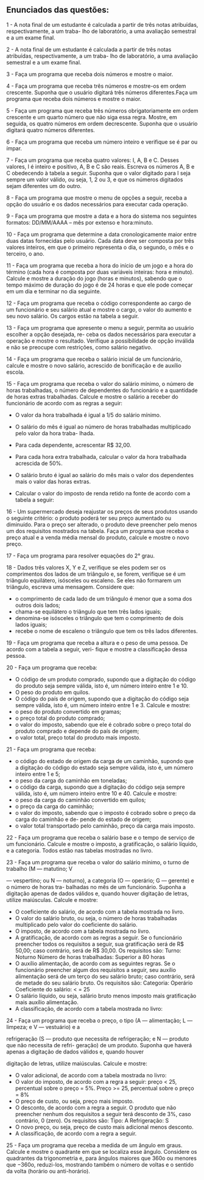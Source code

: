 ## Enunciados das questões:
1 - A nota final de um estudante é calculada a partir de três notas atribuídas, respectivamente, a um traba-
lho de laboratório, a uma avaliação semestral e a um exame final.

2 - A nota final de um estudante é calculada a partir de três notas atribuídas, respectivamente, a um traba-
lho de laboratório, a uma avaliação semestral e a um exame final.

3 - Faça um programa que receba dois números e mostre o maior.

4 - Faça um programa que receba três números e mostre-os em ordem crescente. Suponha que o usuário
digitará três números diferentes.Faça um programa que receba dois números e mostre o maior.

5 - Faça um programa que receba três números obrigatoriamente em ordem crescente e um quarto número que não siga essa regra.
Mostre, em seguida, os quatro números em ordem decrescente. Suponha que o usuário digitará quatro números diferentes.

6 - Faça um programa que receba um número inteiro e verifique se é par ou ímpar.

7 - Faça um programa que receba quatro valores: I, A, B e C. Desses valores, I é inteiro e positivo, A, B e
C são reais. Escreva os números A, B e C obedecendo à tabela a seguir.
Suponha que o valor digitado para I seja sempre um valor válido, ou seja, 1, 2 ou 3, e que os números
digitados sejam diferentes um do outro.

8 - Faça um programa que mostre o menu de opções a seguir, receba a opção do usuário e os dados necessários para executar cada operação.

9 - Faça um programa que mostre a data e a hora do sistema nos seguintes formatos: DD/MM/AAAA – mês por extenso e hora:minuto.

10 - Faça um programa que determine a data cronologicamente maior entre duas datas fornecidas pelo
usuário. Cada data deve ser composta por três valores inteiros, em que o primeiro representa o dia, o
segundo, o mês e o terceiro, o ano.

11 - Faça um programa que receba a hora do início de um jogo e a hora do término (cada hora é composta
por duas variáveis inteiras: hora e minuto). Calcule e mostre a duração do jogo (horas e minutos),
sabendo que o tempo máximo de duração do jogo é de 24 horas e que ele pode começar em um dia e
terminar no dia seguinte.

12 - Faça um programa que receba o código correspondente ao cargo de um funcionário e seu salário atual
e mostre o cargo, o valor do aumento e seu novo salário. Os cargos estão na tabela a seguir.

13 - Faça um programa que apresente o menu a seguir, permita ao usuário escolher a opção desejada, re-
ceba os dados necessários para executar a operação e mostre o resultado. Verifique a possibilidade de
opção inválida e não se preocupe com restrições, como salário negativo.

14 - Faça um programa que receba o salário inicial de um funcionário, calcule e mostre o novo salário,
acrescido de bonificação e de auxílio escola.

15 - Faça um programa que receba o valor do salário mínimo, o número de horas trabalhadas, o número
de dependentes do funcionário e a quantidade de horas extras trabalhadas. Calcule e mostre o salário
a receber do funcionário de acordo com as regras a seguir:
* O valor da hora trabalhada é igual a 1/5 do salário mínimo.

* O salário do mês é igual ao número de horas trabalhadas multiplicado pelo valor da hora traba-
lhada.
* Para cada dependente, acrescentar R$ 32,00.
* Para cada hora extra trabalhada, calcular o valor da hora trabalhada acrescida de 50%.
* O salário bruto é igual ao salário do mês mais o valor dos dependentes mais o valor das horas
extras.
* Calcular o valor do imposto de renda retido na fonte de acordo com a tabela a seguir:


16 - Um supermercado deseja reajustar os preços de seus produtos usando o seguinte critério: o produto
poderá ter seu preço aumentado ou diminuído. Para o preço ser alterado, o produto deve preencher
pelo menos um dos requisitos mostrados na tabela. Faça um programa que receba o preço atual e a venda média mensal do produto, calcule e mostre o
novo preço.

17 - Faça um programa para resolver equações do 2° grau.

18 - Dados três valores X, Y e Z, verifique se eles podem ser os comprimentos dos lados de um triângulo
e, se forem, verifique se é um triângulo equilátero, isósceles ou escaleno. Se eles não formarem um
triângulo, escreva uma mensagem. Considere que:
* o comprimento de cada lado de um triângulo é menor que a soma dos outros dois lados;
* chama-se equilátero o triângulo que tem três lados iguais;
* denomina-se isósceles o triângulo que tem o comprimento de dois lados iguais;
* recebe o nome de escaleno o triângulo que tem os três lados diferentes.


19 - Faça um programa que receba a altura e o peso de uma pessoa. De acordo com a tabela a seguir, veri-
fique e mostre a classificação dessa pessoa.

20 - Faça um programa que receba:
* O código de um produto comprado, supondo que a digitação do código do produto seja sempre
válida, isto é, um número inteiro entre 1 e 10.
* O peso do produto em quilos.
* O código do país de origem, supondo que a digitação do código seja sempre válida, isto é, um número inteiro entre 1 e 3.
Calcule e mostre:
* o peso do produto convertido em gramas;
* o preço total do produto comprado;
* o valor do imposto, sabendo que ele é cobrado sobre o preço total do produto comprado e depende do país de origem;
* o valor total, preço total do produto mais imposto.

21 - Faça um programa que receba:
* o código do estado de origem da carga de um caminhão, supondo que a digitação do código do
estado seja sempre válida, isto é, um número inteiro entre 1 e 5;
* o peso da carga do caminhão em toneladas;
* o código da carga, supondo que a digitação do código seja sempre válida, isto é, um número inteiro
entre 10 e 40.
Calcule e mostre:
* o peso da carga do caminhão convertido em quilos;
* o preço da carga do caminhão;
* o valor do imposto, sabendo que o imposto é cobrado sobre o preço da carga do caminhão e de-
pende do estado de origem;
* o valor total transportado pelo caminhão, preço da carga mais imposto.

22 - Faça um programa que receba o salário base e o tempo de serviço de um funcionário. Calcule e mostre o imposto, a gratificação,
o salário líquido, e a categoria. Todos estão nas tabelas mostradas no livro.

23 - Faça um programa que receba o valor do salário mínimo, o turno de trabalho (M — matutino; V

— vespertino; ou N — noturno), a categoria (O — operário; G — gerente) e o número de horas tra-
balhadas no mês de um funcionário. Suponha a digitação apenas de dados válidos e, quando houver
digitação de letras, utilize maiúsculas. Calcule e mostre:
* O coeficiente do salário, de acordo com a tabela mostrada no livro.
* O valor do salário bruto, ou seja, o número de horas trabalhadas multiplicado pelo valor do coeficiente do salário.
* O imposto, de acordo com a tabela mostrada no livro.
* A gratificação, de acordo com as regras a seguir.
Se o funcionário preencher todos os requisitos a seguir, sua gratificação será de
R$ 50,00; caso contrário, será de R$ 30,00. Os requisitos são:
Turno: Noturno
Número de horas trabalhadas: Superior a 80 horas
* O auxílio alimentação, de acordo com as seguintes regras.
Se o funcionário preencher algum dos requisitos a seguir, seu auxílio alimentação será de um terço
do seu salário bruto; caso contrário, será de metade do seu salário bruto. Os requisitos são:
Categoria: Operário
Coeficiente do salário: < = 25
* O salário líquido, ou seja, salário bruto menos imposto mais gratificação mais auxílio alimentação.
* A classificação, de acordo com a tabela mostrada no livro:

24 - Faça um programa que receba o preço, o tipo (A — alimentação; L — limpeza; e V — vestuário) e a

refrigeração (S — produto que necessita de refrigeração; e N — produto que não necessita de refri-
geração) de um produto. Suponha que haverá apenas a digitação de dados válidos e, quando houver

digitação de letras, utilize maiúsculas. Calcule e mostre:
* O valor adicional, de acordo com a tabela mostrada no livro:
* O valor do imposto, de acordo com a regra a seguir: preço < 25, percentual sobre o preço = 5%. Preço >= 25, percentual sobre o preço = 8%
* O preço de custo, ou seja, preço mais imposto.
* O desconto, de acordo com a regra a seguir.
O produto que não preencher nenhum dos requisitos a seguir terá desconto de 3%, caso contrário, 0 (zero).
Os requisitos são:
Tipo: A
Refrigeração: S
* O novo preço, ou seja, preço de custo mais adicional menos desconto.
* A classificação, de acordo com a regra a seguir.


25 - Faça um programa que receba a medida de um ângulo em graus. Calcule e mostre o quadrante em que
se localiza esse ângulo. Considere os quadrantes da trigonometria e, para ângulos maiores que 360o ou
menores que −360o, reduzi-los, mostrando também o número de voltas e o sentido da volta (horário
ou anti-horário).
